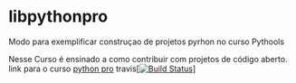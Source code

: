 # libpythonpro
Modo para exemplificar construçao de projetos pyrhon no curso Pythools

Nesse Curso é ensinado a como contribuir com projetos de código aberto.
 link para o curso [python pro](https://www.python.pro.br/)
travis[[![Build Status](https://travis-ci.org/juliocesar06/libpythonpro.svg?branch=master)](https://travis-ci.org/juliocesar06/libpythonpro)]